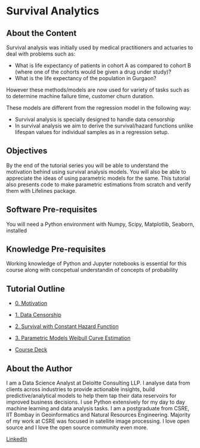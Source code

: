 # Survival Analytics

## About the Content

Survival analysis was initially used by medical practitioners and actuaries to deal with problems such as:
- What is life expectancy of patients in cohort A as compared to cohort B (where one of the cohorts would be given a drug under study)?
- What is the life expectancy of the population in Gurgaon?

However these methods/models are now used for variety of tasks such as to determine machine failure time, customer churn duration.

These models are different from the regression model in the following way:
- Survival analysis is specially designed to handle data censorship
- In survival analysis we aim to derive the survival/hazard functions unlike lifespan values for individual samples as in a regression setup.


## Objectives

By the end of the tutorial series you will be able to understand the motivation behind using survival analysis models. You will also be able to appreciate the ideas of using parametric models for the same. This tutorial also presents code to make parametric estimations from scratch and verify them with Lifelines package.

## Software Pre-requisites

You will need a Python environment with Numpy, Scipy, Matplotlib, Seaborn, installed

## Knowledge Pre-requisites

Working knowledge of Python and Jupyter notebooks is essential for this course along with concpetual understandin of concepts of probability

## Tutorial Outline

- [0. Motivation](0_motivation.ipynb)
- [1. Data Censorship](1_data_censorship.ipynb)
- [2. Survival  with Constant Hazard Function](2_survival_with_constant_hazard_function.ipynb)
- [3. Parametric Models Weibull Curve Estimation](3_parametric_models_weibull_curve_estimation.ipynb.ipynb)

- [Course Deck](https://drive.google.com/file/d/15-i4Z6b6sPpRUrlE2KxXBTZCDl6y9h7F/view?usp=sharing)

## About the Author

I am a Data Science Analyst at Deloitte Consulting LLP. I analyse data from clients across industries to provide actionable insights, build predictive/analytical models to help them tap their data reservoirs for improved business decisions. I use Python extensively for my day to day machine learning and data analysis tasks. I am a postgraduate from CSRE, IIT Bombay in Geoinformatics and Natural Resources Engineering. Majority of my work at CSRE was focused in satellite image processing. I love open source and I love the open source community even more.

[LinkedIn](https://www.linkedin.com/in/thisisashukla/)
